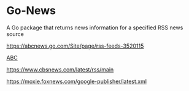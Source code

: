 # Go-News
A Go package that returns news information for a specified RSS news source

https://abcnews.go.com/Site/page/rss-feeds-3520115

[ABC](https://abcnews.go.com/abcnews/topstories)

https://www.cbsnews.com/latest/rss/main

https://moxie.foxnews.com/google-publisher/latest.xml


